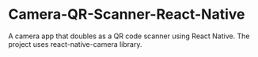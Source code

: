 # Camera-QR-Scanner-React-Native
A camera app that doubles as a QR code scanner using React Native. The project uses react-native-camera library.
